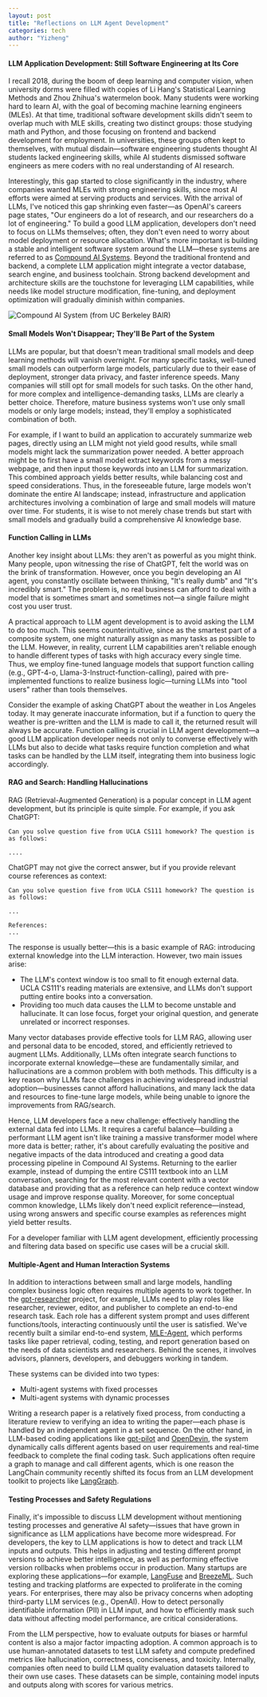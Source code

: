 ```yaml
---
layout: post
title: "Reflections on LLM Agent Development"
categories: tech
author: "Yizheng"
---
```



#### LLM Application Development: Still Software Engineering at Its Core

I recall 2018, during the boom of deep learning and computer vision, when university dorms were filled with copies of Li Hang's Statistical Learning Methods and Zhou Zhihua's watermelon book. Many students were working hard to learn AI, with the goal of becoming machine learning engineers (MLEs). At that time, traditional software development skills didn't seem to overlap much with MLE skills, creating two distinct groups: those studying math and Python, and those focusing on frontend and backend development for employment. In universities, these groups often kept to themselves, with mutual disdain—software engineering students thought AI students lacked engineering skills, while AI students dismissed software engineers as mere coders with no real understanding of AI research.

Interestingly, this gap started to close significantly in the industry, where companies wanted MLEs with strong engineering skills, since most AI efforts were aimed at serving products and services. With the arrival of LLMs, I've noticed this gap shrinking even faster—as OpenAI's careers page states, "Our engineers do a lot of research, and our researchers do a lot of engineering." To build a good LLM application, developers don't need to focus on LLMs themselves; often, they don't even need to worry about model deployment or resource allocation. What's more important is building a stable and intelligent software system around the LLM—these systems are referred to as [Compound AI Systems](https://bair.berkeley.edu/blog/2024/02/18/compound-ai-systems/). Beyond the traditional frontend and backend, a complete LLM application might integrate a vector database, search engine, and business toolchain. Strong backend development and architecture skills are the touchstone for leveraging LLM capabilities, while needs like model structure modification, fine-tuning, and deployment optimization will gradually diminish within companies.

![Compound AI System (from UC Berkeley BAIR)](https://s2.loli.net/2024/08/14/Bj4sMpvt5uGbImR.png)

#### Small Models Won't Disappear; They'll Be Part of the System

LLMs are popular, but that doesn't mean traditional small models and deep learning methods will vanish overnight. For many specific tasks, well-tuned small models can outperform large models, particularly due to their ease of deployment, stronger data privacy, and faster inference speeds. Many companies will still opt for small models for such tasks. On the other hand, for more complex and intelligence-demanding tasks, LLMs are clearly a better choice. Therefore, mature business systems won't use only small models or only large models; instead, they'll employ a sophisticated combination of both.

For example, if I want to build an application to accurately summarize web pages, directly using an LLM might not yield good results, while small models might lack the summarization power needed. A better approach might be to first have a small model extract keywords from a messy webpage, and then input those keywords into an LLM for summarization. This combined approach yields better results, while balancing cost and speed considerations. Thus, in the foreseeable future, large models won't dominate the entire AI landscape; instead, infrastructure and application architectures involving a combination of large and small models will mature over time. For students, it is wise to not merely chase trends but start with small models and gradually build a comprehensive AI knowledge base.

#### Function Calling in LLMs

Another key insight about LLMs: they aren't as powerful as you might think. Many people, upon witnessing the rise of ChatGPT, felt the world was on the brink of transformation. However, once you begin developing an AI agent, you constantly oscillate between thinking, "It's really dumb" and "It's incredibly smart." The problem is, no real business can afford to deal with a model that is sometimes smart and sometimes not—a single failure might cost you user trust.

A practical approach to LLM agent development is to avoid asking the LLM to do too much. This seems counterintuitive, since as the smartest part of a composite system, one might naturally assign as many tasks as possible to the LLM. However, in reality, current LLM capabilities aren't reliable enough to handle different types of tasks with high accuracy every single time. Thus, we employ fine-tuned language models that support function calling (e.g., GPT-4-o, Llama-3-Instruct-function-calling), paired with pre-implemented functions to realize business logic—turning LLMs into "tool users" rather than tools themselves.

Consider the example of asking ChatGPT about the weather in Los Angeles today. It may generate inaccurate information, but if a function to query the weather is pre-written and the LLM is made to call it, the returned result will always be accurate. Function calling is crucial in LLM agent development—a good LLM application developer needs not only to converse effectively with LLMs but also to decide what tasks require function completion and what tasks can be handled by the LLM itself, integrating them into business logic accordingly.

#### RAG and Search: Handling Hallucinations

RAG (Retrieval-Augmented Generation) is a popular concept in LLM agent development, but its principle is quite simple. For example, if you ask ChatGPT:

```
Can you solve question five from UCLA CS111 homework? The question is as follows:

....

```

ChatGPT may not give the correct answer, but if you provide relevant course references as context:

```
Can you solve question five from UCLA CS111 homework? The question is as follows:

...

References:
...

```

The response is usually better—this is a basic example of RAG: introducing external knowledge into the LLM interaction. However, two main issues arise:

- The LLM's context window is too small to fit enough external data. UCLA CS111's reading materials are extensive, and LLMs don't support putting entire books into a conversation.
- Providing too much data causes the LLM to become unstable and hallucinate. It can lose focus, forget your original question, and generate unrelated or incorrect responses.

Many vector databases provide effective tools for LLM RAG, allowing user and personal data to be encoded, stored, and efficiently retrieved to augment LLMs. Additionally, LLMs often integrate search functions to incorporate external knowledge—these are fundamentally similar, and hallucinations are a common problem with both methods. This difficulty is a key reason why LLMs face challenges in achieving widespread industrial adoption—businesses cannot afford hallucinations, and many lack the data and resources to fine-tune large models, while being unable to ignore the improvements from RAG/search.

Hence, LLM developers face a new challenge: effectively handling the external data fed into LLMs. It requires a careful balance—building a performant LLM agent isn't like training a massive transformer model where more data is better; rather, it's about carefully evaluating the positive and negative impacts of the data introduced and creating a good data processing pipeline in Compound AI Systems. Returning to the earlier example, instead of dumping the entire CS111 textbook into an LLM conversation, searching for the most relevant content with a vector database and providing that as a reference can help reduce context window usage and improve response quality. Moreover, for some conceptual common knowledge, LLMs likely don't need explicit reference—instead, using wrong answers and specific course examples as references might yield better results.

For a developer familiar with LLM agent development, efficiently processing and filtering data based on specific use cases will be a crucial skill.

#### Multiple-Agent and Human Interaction Systems

In addition to interactions between small and large models, handling complex business logic often requires multiple agents to work together. In the [gpt-researcher](https://github.com/assafelovic/gpt-researcher) project, for example, LLMs need to play roles like researcher, reviewer, editor, and publisher to complete an end-to-end research task. Each role has a different system prompt and uses different functions/tools, interacting continuously until the user is satisfied. We've recently built a similar end-to-end system, [MLE-Agent](https://github.com/MLSysOps/MLE-agent), which performs tasks like paper retrieval, coding, testing, and report generation based on the needs of data scientists and researchers. Behind the scenes, it involves advisors, planners, developers, and debuggers working in tandem.

These systems can be divided into two types:

- Multi-agent systems with fixed processes
- Multi-agent systems with dynamic processes

Writing a research paper is a relatively fixed process, from conducting a literature review to verifying an idea to writing the paper—each phase is handled by an independent agent in a set sequence. On the other hand, in LLM-based coding applications like [gpt-pilot](https://github.com/Pythagora-io/gpt-pilot) and [OpenDevin](https://github.com/OpenDevin/OpenDevin), the system dynamically calls different agents based on user requirements and real-time feedback to complete the final coding task. Such applications often require a graph to manage and call different agents, which is one reason the LangChain community recently shifted its focus from an LLM development toolkit to projects like [LangGraph](https://github.com/langchain-ai/langgraph).


#### Testing Processes and Safety Regulations

Finally, it's impossible to discuss LLM development without mentioning testing processes and generative AI safety—issues that have grown in significance as LLM applications have become more widespread. For developers, the key to LLM applications is how to detect and track LLM inputs and outputs. This helps in adjusting and testing different prompt versions to achieve better intelligence, as well as performing effective version rollbacks when problems occur in production. Many startups are exploring these applications—for example, [LangFuse](https://langfuse.com/) and [BreezeML](https://breezeml.ai/). Such testing and tracking platforms are expected to proliferate in the coming years. For enterprises, there may also be privacy concerns when adopting third-party LLM services (e.g., OpenAI). How to detect personally identifiable information (PII) in LLM input, and how to efficiently mask such data without affecting model performance, are critical considerations.

From the LLM perspective, how to evaluate outputs for biases or harmful content is also a major factor impacting adoption. A common approach is to use human-annotated datasets to test LLM safety and compute predefined metrics like hallucination, correctness, conciseness, and toxicity. Internally, companies often need to build LLM quality evaluation datasets tailored to their own use cases. These datasets can be simple, containing model inputs and outputs along with scores for various metrics.